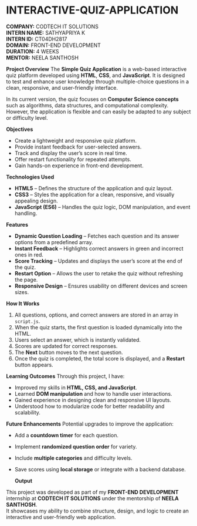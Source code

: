 # INTERACTIVE-QUIZ-APPLICATION

**COMPANY:** CODTECH IT SOLUTIONS  
**INTERN NAME:** SATHYAPRIYA K  
**INTERN ID:** CT04DH2817  
**DOMAIN:** FRONT-END DEVELOPMENT  
**DURATION:** 4 WEEKS  
**MENTOR:** NEELA SANTHOSH  


**Project Overview**
The **Simple Quiz Application** is a web-based interactive quiz platform developed using **HTML**, **CSS**, and **JavaScript**. It is designed to test and enhance user knowledge through multiple-choice questions in a clean, responsive, and user-friendly interface.  

In its current version, the quiz focuses on **Computer Science concepts** such as algorithms, data structures, and computational complexity. However, the application is flexible and can easily be adapted to any subject or difficulty level.


**Objectives**
- Create a lightweight and responsive quiz platform.
- Provide instant feedback for user-selected answers.
- Track and display the user’s score in real time.
- Offer restart functionality for repeated attempts.
- Gain hands-on experience in front-end development.

**Technologies Used**
- **HTML5** – Defines the structure of the application and quiz layout.
- **CSS3** – Styles the application for a clean, responsive, and visually appealing design.
- **JavaScript (ES6)** – Handles the quiz logic, DOM manipulation, and event handling.

**Features**
- **Dynamic Question Loading** – Fetches each question and its answer options from a predefined array.
- **Instant Feedback** – Highlights correct answers in green and incorrect ones in red.
- **Score Tracking** – Updates and displays the user’s score at the end of the quiz.
- **Restart Option** – Allows the user to retake the quiz without refreshing the page.
- **Responsive Design** – Ensures usability on different devices and screen sizes.

**How It Works**
1. All questions, options, and correct answers are stored in an array in `script.js`.
2. When the quiz starts, the first question is loaded dynamically into the HTML.
3. Users select an answer, which is instantly validated.
4. Scores are updated for correct responses.
5. The **Next** button moves to the next question.
6. Once the quiz is completed, the total score is displayed, and a **Restart** button appears.

**Learning Outcomes**
Through this project, I have:
- Improved my skills in **HTML, CSS, and JavaScript**.
- Learned **DOM manipulation** and how to handle user interactions.
- Gained experience in designing clean and responsive UI layouts.
- Understood how to modularize code for better readability and scalability.

**Future Enhancements**
Potential upgrades to improve the application:
- Add a **countdown timer** for each question.
- Implement **randomized question order** for variety.
- Include **multiple categories** and difficulty levels.
- Save scores using **local storage** or integrate with a backend database.

  **Output**


This project was developed as part of my **FRONT-END DEVELOPMENT** internship at **CODTECH IT SOLUTIONS** under the mentorship of **NEELA SANTHOSH**.  
It showcases my ability to combine structure, design, and logic to create an interactive and user-friendly web application.
